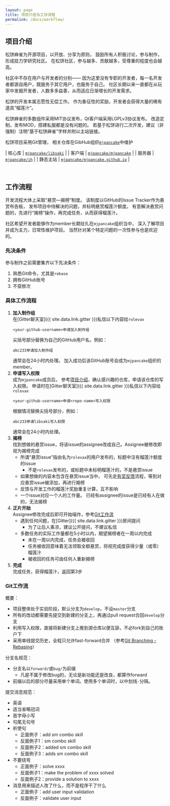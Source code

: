 ```yaml
---
layout: page
title: 项目介绍与工作流程
permalink: /docs/workflow/
---
```


## <a name="intro"></a>项目介绍

松饼麻雀为开源项目，以开放、分享为原则，
鼓励所有人积极讨论，参与制作，形成挂力学研究社区。
在松饼社区，参与越多、贡献越多，受尊重的程度也会越高。

社区中不存在用户与开发者的分别——
因为这里没有专职的开发者，每一名开发者都源自用户，既服务于其它用户，也服务于自己。
社区长期以来一直都在从玩家中发掘开发者，人数多多益善，从而适应日渐增长的开发需求。

松饼的开发本属志愿性无偿工作。
作为象征性的奖励，开发者会获得大量的稀有道具“榴莲汁”。

松饼麻雀的多数组件采用MIT协议发布，Qt客户端采用LGPLv3协议发布。
改造定制，发布MOD，搭建私服都是没有问题的。
若基于松饼进行二次开发，建议（非强制）注明“基于松饼麻雀”字样并附以主站链接。

松饼项目采用Git管理，
相关仓库在GibHub组织[`mjpancake`](https://github.com/mjpancake)中维护

| 核心库   | [`mjpancake/libsaki`][libsaki] |
| 客户端   | [`mjpancake/mjpancake`][mjpancake] |
| 服务器   | [`mjpancake/ih`][ih] |
| 静态主站 | [`mjpancake/mjpancake.github.io`][pages] |

[libsaki]: https://github.com/mjpancake/libsaki
[mjpancake]: https://github.com/mjpancake/mjpancake
[ih]: https://github.com/mjpancake/ih
[pages]: https://github.com/mjpancake/mjpancake.github.io

<br />

## 工作流程

开发流程大体上采取“悬赏—揭榜”制度。
该制度以GitHub的Issue Tracker作为悬赏布告板，
发布项目中待解决的问题，并标明悬赏榴莲汁额度。
有意解决悬赏问题的，先进行“揭榜”操作，再完成任务，从而获得榴莲汁。

社区希望开发者能够作为member长期驻扎在`mjpancake`组织当中，
深入了解项目并成为主力，日常性维护项目。
当然针对某个特定问题的一次性参与也是欢迎的。

### 先决条件

参与制作之前需要集齐以下先决条件：
1. 熟悉Git命令，尤其是`rebase`
1. 拥有GitHub账号
1. 不穿胖次

### 具体工作流程

1. __加入制作组__  
   在[Gitter聊天室]({{ site.data.link.gitter }})私信以下内容给`rolevax`
   ```
   <your-github-username>申请加入制作组
   ```
   尖括号部分替换为自己的GitHub用户名，例如：
   ```
   abc233申请加入制作组
   ```
   通常会在24小时内处理。
   加入成功后该GitHub账号会成为`mjpancake`组织的member。
2. __申请写入权限__  
   成为`mjpancake`成员后，
   参考[项目介绍](#intro)，确认感兴趣的仓库，申请该仓库的写入权限。
   申请时在[Gitter聊天室]({{ site.data.link.gitter }})私信以下内容给`rolevax`
   ```
   <your-github-username>申请<repo-name>写入权限
   ```
   根据情况替换尖括号部分，例如：
   ```
   abc233申请libsaki写入权限
   ```
   通常会在24小时内处理。
3. __揭榜__  
   找到想做的悬赏issue，将该issue的assignee改成自己。Assignee被修改即视为揭榜完成
   - 所谓“悬赏issue”指由名为`rolevax`的用户发布的，标题中注有榴莲汁额度的issue
     - 不是`rolevax`发布的，或标题中未标明榴莲汁的，不是悬赏issue
   - 如果想做的内容未包含在悬赏issue当中，
     可先走[有奖反馈](/feedback/)流程，等到对应悬赏issue被添加，再进行揭榜
   - 反馈与开发工作的榴莲汁奖励重复计算，互不影响
   - 一个issue对应一个人的工作量。
     已经有assignee的issue是已经有人在做的，无法揭榜
4. __正片开始__  
   Assignee修改完成后即可开始喵作，参考[Git工作流](#git)
   - 遇到任何问题，在[Gitter]({{ site.data.link.gitter }})房间提问
     - 为了让后人乘凉，建议公开提问，不建议私信
   - 多数任务的实际工作量都在5小时以内，期望揭榜者在一周以内完成
     - 未在一周以内完成，任务会被收回
	 - 任务被收回意味着无法领取全额悬赏，将视完成度获得少量（或零）榴莲汁
	 - 被收回的任务可由任何人重新揭榜
5. __完成__  
   完成任务，获得榴莲汁，返回第3步

### <a name="git"></a>Git工作流

概要：
- 项目整体处于实验阶段，默认分支为`develop`，不设`master`分支
- 所有的改动都需要先提交到新建的分支上，再通过pull request合回`develop`分支
- 利用写入权限，直接将新建分支上推到源仓库以便互舔，不必fork到自己的账户下
- 采用单线提交历史，全程只允许fast-forward合并
  （参考[Git Branching - Rebasing](https://git-scm.com/book/en/v2/Git-Branching-Rebasing)）

分支名规范：
- 分支名以`forward/`或`bug/`为前缀
  - 凡是不属于修改bug的，无论是新功能还是改良，都算作forward
- 前缀以后的部分尽量采用单个单词。使用多个单词时，以中划线`-`分隔。

提交消息规范：
- 英语
- 适当省略冠词
- 首字母小写
- 句尾无句号
- 祈使句
  - 正面例子：add sm combo skill
  - 反面例子1：sm combo skill
  - 反面例子2：added sm combo skill
  - 反面例子3：adds sm combo skill
- 不要绕弯
  - 正面例子：solve xxxx
  - 反面例子1：make the problem of xxxx solved
  - 反面例子2：provide a solution to xxxx
- 消息用来描述人改了什么，而不是程序干了什么
  - 正面例子：add user input validation
  - 反面例子：validate user input


